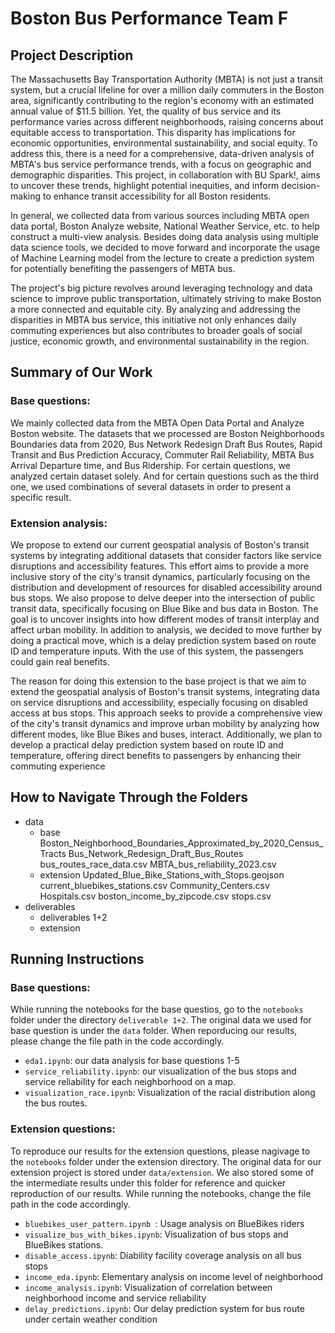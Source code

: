 # Boston Bus Performance Team F

## Project Description

The Massachusetts Bay Transportation Authority (MBTA) is not just a transit system, but a crucial lifeline for over a million daily commuters in the Boston area, significantly contributing to the region's economy with an estimated annual value of $11.5 billion. Yet, the quality of bus service and its performance varies across different neighborhoods, raising concerns about equitable access to transportation. This disparity has implications for economic opportunities, environmental sustainability, and social equity. To address this, there is a need for a comprehensive, data-driven analysis of MBTA's bus service performance trends, with a focus on geographic and demographic disparities. This project, in collaboration with BU Spark!, aims to uncover these trends, highlight potential inequities, and inform decision-making to enhance transit accessibility for all Boston residents. 

In general, we collected data from various sources including MBTA open data portal, Boston Analyze website, National Weather Service, etc. to help construct a multi-view analysis. Besides doing data analysis using multiple data science tools, we decided to move forward and incorporate the usage of Machine Learning model from the lecture to create a prediction system for potentially benefiting the passengers of MBTA bus. 

The project's big picture revolves around leveraging technology and data science to improve public transportation, ultimately striving to make Boston a more connected and equitable city. By analyzing and addressing the disparities in MBTA bus service, this initiative not only enhances daily commuting experiences but also contributes to broader goals of social justice, economic growth, and environmental sustainability in the region.



## Summary of Our Work

### Base questions:

We mainly collected data from the MBTA Open Data Portal and Analyze Boston website. The datasets that we processed are Boston Neighborhoods Boundaries data from 2020, Bus Network Redesign Draft Bus Routes, Rapid Transit and Bus Prediction Accuracy, Commuter Rail Reliability, MBTA Bus Arrival Departure time, and Bus Ridership. For certain questions, we analyzed certain dataset solely. And for certain questions such as the third one, we used combinations of several datasets in order to present a specific result.

### Extension analysis:

We propose to extend our current geospatial analysis of Boston's transit systems by integrating additional datasets that consider factors like service disruptions and accessibility features. This effort aims to provide a more inclusive story of the city's transit dynamics, particularly focusing on the distribution and development of resources for disabled accessibility around bus stops. We also propose to delve deeper into the intersection of public transit data, specifically focusing on Blue Bike and bus data in Boston. The goal is to uncover insights into how different modes of transit interplay and affect urban mobility. In addition to analysis, we decided to move further by doing a practical move, which is a delay prediction system based on route ID and temperature inputs. With the use of this system, the passengers could gain real benefits.

The reason for doing this extension to the base project is that we aim to extend the geospatial analysis of Boston's transit systems, integrating data on service disruptions and accessibility, especially focusing on disabled access at bus stops. This approach seeks to provide a comprehensive view of the city's transit dynamics and improve urban mobility by analyzing how different modes, like Blue Bikes and buses, interact. Additionally, we plan to develop a practical delay prediction system based on route ID and temperature, offering direct benefits to passengers by enhancing their commuting experience



## How to Navigate Through the Folders

* data
  *  base
          Boston_Neighborhood_Boundaries_Approximated_by_2020_Census_Tracts
          Bus_Network_Redesign_Draft_Bus_Routes
          bus_routes_race_data.csv
          MBTA_bus_reliability_2023.csv   
  * extension
          Updated_Blue_Bike_Stations_with_Stops.geojson
          current_bluebikes_stations.csv
          Community_Centers.csv
          Hospitals.csv
          boston_income_by_zipcode.csv
          stops.csv
* deliverables
  * deliverables 1+2
  * extension



## Running Instructions

### Base questions: 

While running the notebooks for the base questios, go to the `notebooks` folder under the directory `deliverable 1+2`. The original data we used for base question is under the `data` folder. When reporducing our results, please change the file path in the code accordingly.

* `eda1.ipynb`: our data analysis for base questions 1-5
* `service_reliability.ipynb`: our visualization of the bus stops and service reliability for each neighborhood on a map.
* `visualization_race.ipynb`: Visualization of the racial distribution along the bus routes.

### Extension questions:

To reproduce our results for the extension questions, please nagivage to the `notebooks` folder under the extension directory. The original data for our extension project is stored under `data/extension`. We also stored some of the intermediate results under this folder for reference and quicker reproduction of our results. While running the notebooks, change the file path in the code accordingly.

* `bluebikes_user_pattern.ipynb `: Usage analysis on BlueBikes riders
* `visualize_bus_with_bikes.ipynb`: Visualization of bus stops and BlueBikes stations.
* `disable_access.ipynb`: Diability facility coverage analysis on all bus stops
* `income_eda.ipynb`: Elementary analysis on income level of neighborhood
* `income_analysis.ipynb`: Visualization of correlation between neighborhood income and service reliability
* `delay_predictions.ipynb`: Our delay prediction system for bus route under certain weather condition